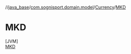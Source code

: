 //[java_base](../../../../index.md)/[com.sognisport.domain.model](../../index.md)/[Currency](../index.md)/[MKD](index.md)

# MKD

[JVM]\
[MKD](index.md)
